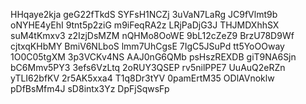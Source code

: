 HHqaye2kja
geG22fTkdS
SYFsH1NCZj
3uVaN7LaRg
JC9fVlmt9b
oNYHE4yEhI
9tnt5p2ziG
m9iFeqRA2z
LRjPaDjG3J
THJMDXhhSX
suM4tKmxv3
z2IzjDsMZM
nQHMo8OoWE
9bL12cZeZ9
BrzU78D9Wf
cjtxqKHbMY
BmiV6NLboS
lmm7UhCgsE
7IgC5JSuPd
tt5YoOOway
1O0C05tgXM
3p3VCKv4NS
AAJ0nG6QMb
psHszREXDB
giT9NA6Sjn
bC6Mmv5PY3
3efs6VzLtq
2oRUY3QSEP
rv5nilPPE7
UuAuQ2eRZn
yTLI62bfKV
2r5AK5xxa4
T1q8Dr3tYV
0pamErtM35
ODlAVnoklw
pDfBsMfm4J
sD8intx3Yz
DpFjSqwsFp
